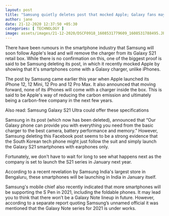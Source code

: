 ```yaml
---
layout: post
title: "Samsung quietly deletes post that mocked Apple; Galaxy fans may not like what is coming next"
author: jane 
date: 21-12-2020 12:37:50 +05:30 
categories: [ TECHNOLOGY ] 
image: assets/images/21-12-2020/DSCF0918_1608531779609_1608531788495.JPG
---
```

There have been rumours in the smartphone industry that Samsung will soon follow Apple's lead and will remove the charger from its Galaxy S21 retail box. While there is no confirmation on this, one of the biggest proof is said to be Samsung deleting its post, in which it recently mocked Apple by showing that it's smartphones come with a Galaxy charger, unlike iPhones.

The post by Samsung came earlier this year when Apple launched its iPhone 12, 12 Mini, 12 Pro and 12 Pro Max. It also announced that moving forward, none of its iPhones will come with a charger inside the box. This is said to be Apple's way of reducing the carbon emission and ultimately being a carbon-free company in the next few years.

Also read: Samsung Galaxy S21 Ultra could offer these specifications

Samsung in its post (which now has been deleted), announced that “Our Galaxy phone can provide you with everything you need from the basic charger to the best camera, battery performance and memory.” However, Samsung deleting this Facebook post seems to be a strong evidence that the South Korean tech phone might just follow the suit and simply launch the Galaxy S21 smartphones with earphones only.

Fortunately, we don't have to wait for long to see what happens next as the company is set to launch the S21 series in January next year.

According to a recent revelation by Samsung India's largest store in Bengaluru, these smartphones will be launching in India in January itself.

Samsung's mobile chief also recently indicated that more smartphones will be supporting the S Pen in 2021, including the foldable phones. It may lead you to think that there won’t be a Galaxy Note lineup in future. However, according to a separate report quoting Samsung’s unnamed official it was mentioned that the Galaxy Note series for 2021 is under works.